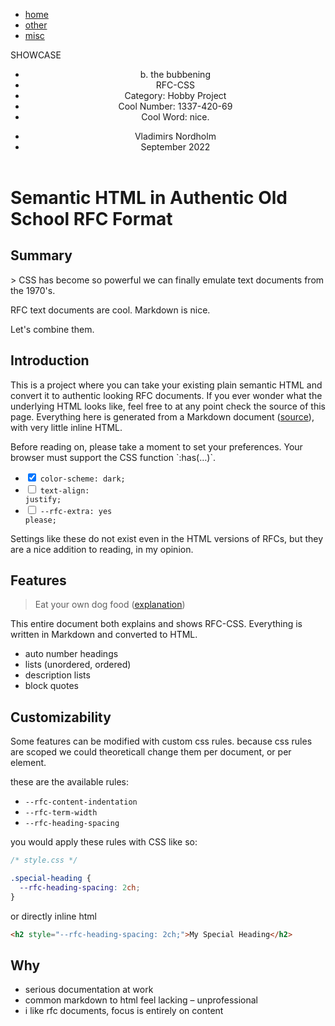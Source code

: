 <nav>
  <ul>
    <li><a href=#>home</a></li>
    <li><a href=#>other</a></li>
    <li><a href=#>misc</a></li>
  </ul>
  SHOWCASE
</nav>
<header>
  <ul>
    <li>b. the bubbening</li>
    <li>RFC-CSS</li>
    <li>Category: Hobby Project</li>
    <li>Cool Number: 1337-420-69</li>
    <li>Cool Word: nice.</li>
  </ul>
  <ul>
    <li>Vladimirs Nordholm</li>
    <li><time pubdate datetime="2022-09">September 2022</time></li>
  </ul>
</header>

# Semantic HTML in Authentic Old School RFC Format

<h2 data-rfc-heading=plain id=summary>Summary</h2>
> CSS has become so powerful we can finally emulate text documents from the 1970's.

<!-- RFC text documents are cool. Simple semantic HTML is cool. Let's combine them. -->
RFC text documents are cool. Markdown is nice.

Let's combine them.

<h2 data-rfc-heading=plain id=introduction>Introduction</h2>

This is a project where you can take your existing plain semantic HTML and convert it to authentic looking RFC documents.
If you ever wonder what the underlying HTML looks like, feel free to at any point check the source of this page. Everything here is generated from a Markdown document ([source](#)), with very little inline HTML.

Before reading on, please take a moment to set your preferences. Your browser must support the CSS function \`:has(…)\`.</p>

- <label><input type=checkbox name=dark-mode checked> <code>color-scheme: dark;</code></label>
- <label><input type=checkbox name=justify> <code>text-align: justify;</code></label>
- <label><input type=checkbox name=extra> <code>--rfc-extra: yes please;</code></label>  

Settings like these do not exist even in the HTML versions of RFCs, but they are a nice addition to reading, in my opinion.</p>

<aside data-rfc-toc></aside>

## Features
> Eat your own dog food ([explanation](dogfooding))

This entire document both explains and shows RFC-CSS. Everything is written in Markdown and converted to HTML.

- auto number headings
- lists (unordered, ordered)
- description lists
- block quotes

[dogfooding]: https://en.wiktionary.org/wiki/eat_one%27s_own_dog_food

## Customizability
Some features can be modified with custom css rules. because css rules are scoped we could theoreticall change them per document, or per element.

these are the available rules:
- `--rfc-content-indentation`
- `--rfc-term-width`
- `--rfc-heading-spacing`

you would apply these rules with CSS like so:
```css
/* style.css */

.special-heading {
  --rfc-heading-spacing: 2ch;
}
```
or directly inline html
```html
<h2 style="--rfc-heading-spacing: 2ch;">My Special Heading</h2>
```

## Why

- serious documentation at work
- common markdown to html feel lacking – unprofessional
- i like rfc documents, focus is entirely on content
